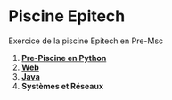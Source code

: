 # Piscine Epitech
Exercice de la piscine Epitech en Pre-Msc

1. [**Pre-Piscine en Python**](/Python)
2. [**Web**](/Web)
3. [**Java**](/Java)
4. **Systèmes et Réseaux**

